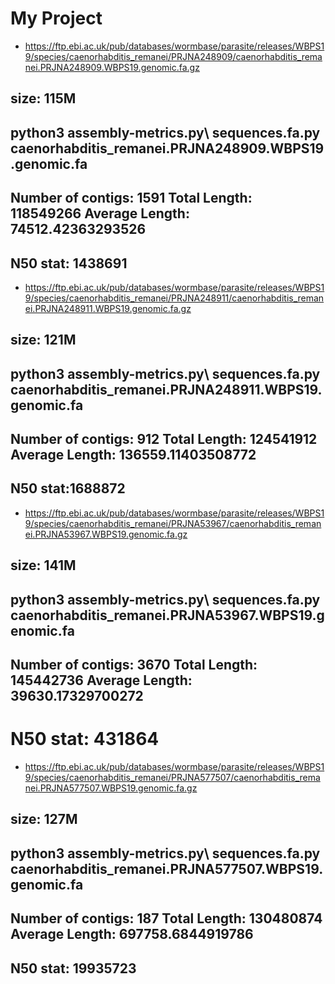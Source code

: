 # My Project

- https://ftp.ebi.ac.uk/pub/databases/wormbase/parasite/releases/WBPS19/species/caenorhabditis_remanei/PRJNA248909/caenorhabditis_remanei.PRJNA248909.WBPS19.genomic.fa.gz
## size: 115M
## python3 assembly-metrics.py\ sequences.fa.py caenorhabditis_remanei.PRJNA248909.WBPS19.genomic.fa
## Number of contigs: 1591 Total Length: 118549266 Average Length: 74512.42363293526
## N50 stat: 1438691

- https://ftp.ebi.ac.uk/pub/databases/wormbase/parasite/releases/WBPS19/species/caenorhabditis_remanei/PRJNA248911/caenorhabditis_remanei.PRJNA248911.WBPS19.genomic.fa.gz
## size: 121M
## python3 assembly-metrics.py\ sequences.fa.py caenorhabditis_remanei.PRJNA248911.WBPS19.genomic.fa
## Number of contigs: 912 Total Length: 124541912 Average Length: 136559.11403508772
## N50 stat:1688872

- https://ftp.ebi.ac.uk/pub/databases/wormbase/parasite/releases/WBPS19/species/caenorhabditis_remanei/PRJNA53967/caenorhabditis_remanei.PRJNA53967.WBPS19.genomic.fa.gz
## size: 141M
## python3 assembly-metrics.py\ sequences.fa.py caenorhabditis_remanei.PRJNA53967.WBPS19.genomic.fa 
## Number of contigs: 3670 Total Length: 145442736 Average Length: 39630.17329700272
# N50 stat: 431864

- https://ftp.ebi.ac.uk/pub/databases/wormbase/parasite/releases/WBPS19/species/caenorhabditis_remanei/PRJNA577507/caenorhabditis_remanei.PRJNA577507.WBPS19.genomic.fa.gz
## size: 127M
## python3 assembly-metrics.py\ sequences.fa.py caenorhabditis_remanei.PRJNA577507.WBPS19.genomic.fa
## Number of contigs: 187 Total Length: 130480874 Average Length: 697758.6844919786
## N50 stat: 19935723